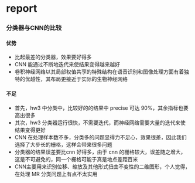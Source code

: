 # report

### 分类器与CNN的比较

#### 优势

- 比起最差的分类器，效果要好得多
- CNN 能通过不断地迭代来使结果变得越来越好
- 卷积神经网络以其局部权值共享的特殊结构在语音识别和图像处理方面有着独特的优越性，其布局更接近于实际的生物神经网络

#### 不足

- 首先，hw3 中分类中，比较好的的结果中 precise 可达 90%，其余指标也要高出很多
- 其次，hw3 分类器运行很快，不需要迭代，而神经网络需要大量的迭代来使结果变得更好
- CNN 在处理样本数不多，分类多的问题显得力不足心，效果很差，因此我们选择了大步长的栅格，这样会带来很多问题
- 分类器的结果误差要比cnn 好得多，由于 cnn 的栅格较大，误差随之增大，这是不可避免的，同一个栅格可能于真是地点差距百米
- CNN主要用来识别位移、缩放及其他形式扭曲不变性的二维图形，个人觉得，在处理 MR 分类问题上有点不太实用